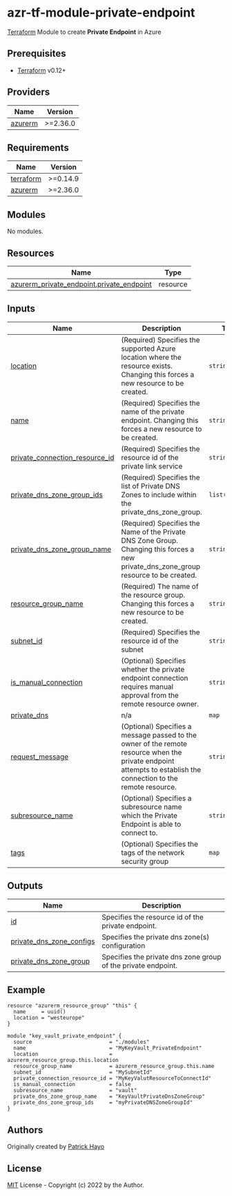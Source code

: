 # azr-tf-module-private-endpoint

[Terraform](https://www.terraform.io) Module to create **Private Endpoint** in Azure

<!-- BEGIN_TF_DOCS -->
## Prerequisites

- [Terraform](https://releases.hashicorp.com/terraform/) v0.12+

## Providers

| Name | Version |
|------|---------|
| <a name="provider_azurerm"></a> [azurerm](#provider\_azurerm) | >=2.36.0 |

## Requirements

| Name | Version |
|------|---------|
| <a name="requirement_terraform"></a> [terraform](#requirement\_terraform) | >=0.14.9 |
| <a name="requirement_azurerm"></a> [azurerm](#requirement\_azurerm) | >=2.36.0 |

## Modules

No modules.

## Resources

| Name | Type |
|------|------|
| [azurerm_private_endpoint.private_endpoint](https://registry.terraform.io/providers/hashicorp/azurerm/latest/docs/resources/private_endpoint) | resource |

## Inputs

| Name | Description | Type | Default | Required |
|------|-------------|------|---------|:--------:|
| <a name="input_location"></a> [location](#input\_location) | (Required) Specifies the supported Azure location where the resource exists. Changing this forces a new resource to be created. | `string` | n/a | yes |
| <a name="input_name"></a> [name](#input\_name) | (Required) Specifies the name of the private endpoint. Changing this forces a new resource to be created. | `string` | n/a | yes |
| <a name="input_private_connection_resource_id"></a> [private\_connection\_resource\_id](#input\_private\_connection\_resource\_id) | (Required) Specifies the resource id of the private link service | `string` | n/a | yes |
| <a name="input_private_dns_zone_group_ids"></a> [private\_dns\_zone\_group\_ids](#input\_private\_dns\_zone\_group\_ids) | (Required) Specifies the list of Private DNS Zones to include within the private\_dns\_zone\_group. | `list(string)` | n/a | yes |
| <a name="input_private_dns_zone_group_name"></a> [private\_dns\_zone\_group\_name](#input\_private\_dns\_zone\_group\_name) | (Required) Specifies the Name of the Private DNS Zone Group. Changing this forces a new private\_dns\_zone\_group resource to be created. | `string` | n/a | yes |
| <a name="input_resource_group_name"></a> [resource\_group\_name](#input\_resource\_group\_name) | (Required) The name of the resource group. Changing this forces a new resource to be created. | `string` | n/a | yes |
| <a name="input_subnet_id"></a> [subnet\_id](#input\_subnet\_id) | (Required) Specifies the resource id of the subnet | `string` | n/a | yes |
| <a name="input_is_manual_connection"></a> [is\_manual\_connection](#input\_is\_manual\_connection) | (Optional) Specifies whether the private endpoint connection requires manual approval from the remote resource owner. | `string` | `false` | no |
| <a name="input_private_dns"></a> [private\_dns](#input\_private\_dns) | n/a | `map` | `{}` | no |
| <a name="input_request_message"></a> [request\_message](#input\_request\_message) | (Optional) Specifies a message passed to the owner of the remote resource when the private endpoint attempts to establish the connection to the remote resource. | `string` | `null` | no |
| <a name="input_subresource_name"></a> [subresource\_name](#input\_subresource\_name) | (Optional) Specifies a subresource name which the Private Endpoint is able to connect to. | `string` | `null` | no |
| <a name="input_tags"></a> [tags](#input\_tags) | (Optional) Specifies the tags of the network security group | `map` | `{}` | no |

## Outputs

| Name | Description |
|------|-------------|
| <a name="output_id"></a> [id](#output\_id) | Specifies the resource id of the private endpoint. |
| <a name="output_private_dns_zone_configs"></a> [private\_dns\_zone\_configs](#output\_private\_dns\_zone\_configs) | Specifies the private dns zone(s) configuration |
| <a name="output_private_dns_zone_group"></a> [private\_dns\_zone\_group](#output\_private\_dns\_zone\_group) | Specifies the private dns zone group of the private endpoint. |

## Example

```hcl
resource "azurerm_resource_group" "this" {
  name     = uuid()
  location = "westeurope"
}

module "key_vault_private_endpoint" {
  source                         = "./modules"
  name                           = "MyKeyVault_PrivateEndpoint"
  location                       = azurerm_resource_group.this.location
  resource_group_name            = azurerm_resource_group.this.name
  subnet_id                      = "MySubnetId"
  private_connection_resource_id = "MyKeyValutResourceToConnectId"
  is_manual_connection           = false
  subresource_name               = "vault"
  private_dns_zone_group_name    = "KeyVaultPrivateDnsZoneGroup"
  private_dns_zone_group_ids     = "myPrivateDNSZoneGroupId"
}
```


<!-- END_TF_DOCS -->
## Authors

Originally created by [Patrick Hayo](http://github.com/patrickhayo)

## License

[MIT](LICENSE) License - Copyright (c) 2022 by the Author.
